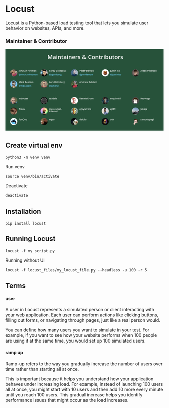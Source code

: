 # Locust

Locust is a Python-based load testing tool that lets you simulate user behavior on websites, APIs, and more.

### Maintainer & Contributor

<img src="./locust-creator.png" />

## Create virtual env

```
python3 -m venv venv
```
Run venv
```
source venv/bin/activate
```

Deactivate 
```
deactivate
```

## Installation

```
pip install locust
```

## Running Locust
```
locust -f my_script.py
```

Running without UI
```
locust -f locust_files/my_locust_file.py --headless -u 100 -r 5
```

## Terms

#### user
A user in Locust represents a simulated person or client interacting with your web application. Each user can perform actions like clicking buttons, filling out forms, or navigating through pages, just like a real person would.

You can define how many users you want to simulate in your test. For example, if you want to see how your website performs when 100 people are using it at the same time, you would set up 100 simulated users.

#### ramp up
Ramp-up refers to the way you gradually increase the number of users over time rather than starting all at once.

This is important because it helps you understand how your application behaves under increasing load. For example, instead of launching 100 users all at once, you might start with 10 users and then add 10 more every minute until you reach 100 users. This gradual increase helps you identify performance issues that might occur as the load increases.
